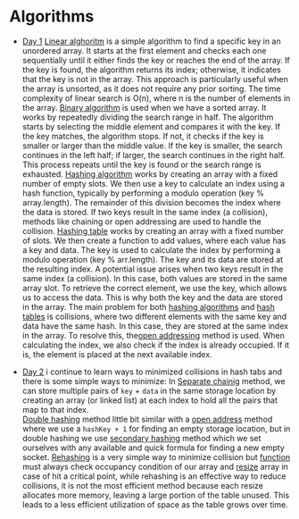 # Algorithms

- [Day 1](./day%201)
  [Linear alghoritm](./day%201/linearAlghs.js) is a simple algorithm to find a specific key in an unordered array. It starts at the first element and checks each one sequentially until it either finds the key or reaches the end of the array. If the key is found, the algorithm returns its index; otherwise, it indicates that the key is not in the array. This approach is particularly useful when the array is unsorted, as it does not require any prior sorting. The time complexity of linear search is O(n), where n is the number of elements in the array.
  [Binary algorithm](./day%201/binaryAlghs.js) is used when we have a sorted array. It works by repeatedly dividing the search range in half. The algorithm starts by selecting the middle element and compares it with the key. If the key matches, the algorithm stops. If not, it checks if the key is smaller or larger than the middle value. If the key is smaller, the search continues in the left half; if larger, the search continues in the right half. This process repeats until the key is found or the search range is exhausted.
  [Hashing algorithm](./day%201/hashAlghs.js) works by creating an array with a fixed number of empty slots. We then use a key to calculate an index using a hash function, typically by performing a modulo operation (key % array.length). The remainder of this division becomes the index where the data is stored. If two keys result in the same index (a collision), methods like chaining or open addressing are used to handle the collision.
  [Hashing table](./day%201/hashAlghs.js) works by creating an array with a fixed number of slots. We then create a function to add values, where each value has a key and data. The key is used to calculate the index by performing a modulo operation (key % arr.length). The key and its data are stored at the resulting index. A potential issue arises when two keys result in the same index (a collision). In this case, both values are stored in the same array slot. To retrieve the correct element, we use the key, which allows us to access the data. This is why both the key and the data are stored in the array.
  The main problem for both [hashing algorithms](./day%201/hashAlghs.js) and [hash tables](./day%201/hashAlghs.js) is collisions, where two different elements with the same key and data have the same hash. In this case, they are stored at the same index in the array. To resolve this, the[open addressing](./day%201/openAddressing.js) method is used. When calculating the index, we also check if the index is already occupied. If it is, the element is placed at the next available index.

- [Day 2](./day%202) i continue to learn ways to minimized collisions in hash tabs and there is some simple ways to minimize:
  In [Separate chainig](./day%202/separateChaining.js) method, we can store multiple pairs of `key` + `data` in the same storage location by creating an array (or linked list) at each index to hold all the pairs that map to that index.  
  [Double hashing](./day%202/doubleHashing.js) method little bit similar with a [open address](./day%201/openAddressing.js) method where we use a `hashKey + 1` for finding an empty storage location, but in double hashing we use [secondary hashing](./day%202/doubleHashing.js#L10) method which we set ourselves with any available and quick formula for finding a new empty socket.
  [Rehashing](./day%202/rehashing.js) is a very simple way to minimize collision but [function](./day%202/rehashing.js#L26) must always check occupancy condition of our array and [resize](./day%202/rehashing.js#L11) array in case of hit a critical point, while rehashing is an effective way to reduce collisions, it is not the most efficient method because each resize allocates more memory, leaving a large portion of the table unused. This leads to a less efficient utilization of space as the table grows over time.
